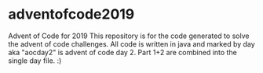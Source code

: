 # adventofcode2019
Advent of Code for 2019
This repository is for the code generated to solve the advent of code challenges.
All code is written in java and marked by day aka "aocday2" is advent of code day 2.
Part 1+2 are combined into the single day file. :)
